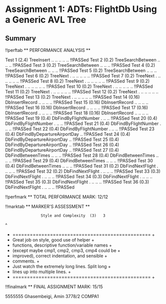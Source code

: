 # Assignment 1: ADTs: FlightDb Using a Generic AVL Tree
## Summary
!!perftab       ** PERFORMANCE ANALYSIS **

Test  1 (2.4)   TreeInsert  ..  ..  ..  ..  ..  !!PASSed
Test  2 (0.2)   TreeSearchBetween   ..  ..  ..  !!PASSed
Test  3 (0.2)   TreeSearchBetween   ..  ..  ..  !!PASSed
Test  4 (0.2)   TreeSearchBetween   ..  ..  ..  !!PASSed
Test  5 (0.2)   TreeSearchBetween   ..  ..  ..  !!PASSed
Test  6 (0.2)   TreeNext .  ..  ..  ..  ..  ..  !!PASSed
Test  7 (0.2)   TreeNext .  ..  ..  ..  ..  ..  !!PASSed
Test  8 (0.2)   TreeNext .  ..  ..  ..  ..  ..  !!PASSed
Test  9 (0.2)   TreeNext .  ..  ..  ..  ..  ..  !!PASSed
Test 10 (0.2)   TreeNext .  ..  ..  ..  ..  ..  !!PASSed
Test 11 (0.2)   TreeNext .  ..  ..  ..  ..  ..  !!PASSed
Test 12 (0.2)   TreeNext .  ..  ..  ..  ..  ..  !!PASSed
Test 13 (0.2)   TreeNext .  ..  ..  ..  ..  ..  !!PASSed
Test 14 (0.16)  DbInsertRecord  ..  ..  ..  ..  !!PASSed
Test 15 (0.16)  DbInsertRecord  ..  ..  ..  ..  !!PASSed
Test 16 (0.16)  DbInsertRecord  ..  ..  ..  ..  !!PASSed
Test 17 (0.16)  DbInsertRecord  ..  ..  ..  ..  !!PASSed
Test 18 (0.16)  DbInsertRecord  ..  ..  ..  ..  !!PASSed
Test 19 (0.4)   DbFindByFlightNumber .  ..  ..  !!PASSed
Test 20 (0.4)   DbFindByFlightNumber .  ..  ..  !!PASSed
Test 21 (0.4)   DbFindByFlightNumber .  ..  ..  !!PASSed
Test 22 (0.4)   DbFindByFlightNumber .  ..  ..  !!PASSed
Test 23 (0.4)   DbFindByDepartureAirportDay ..  !!PASSed
Test 24 (0.4)   DbFindByDepartureAirportDay ..  !!PASSed
Test 25 (0.4)   DbFindByDepartureAirportDay ..  !!PASSed
Test 26 (0.4)   DbFindByDepartureAirportDay ..  !!PASSed
Test 27 (0.4)   DbFindBetweenTimes  ..  ..  ..  !!PASSed
Test 28 (0.4)   DbFindBetweenTimes  ..  ..  ..  !!PASSed
Test 29 (0.4)   DbFindBetweenTimes  ..  ..  ..  !!PASSed
Test 30 (0.4)   DbFindBetweenTimes  ..  ..  ..  !!PASSed
Test 31 (0.2)   DbFindNextFlight .  ..  ..  ..  !!PASSed
Test 32 (0.2)   DbFindNextFlight .  ..  ..  ..  !!PASSed
Test 33 (0.3)   DbFindNextFlight .  ..  ..  ..  !!PASSed
Test 34 (0.3)   DbFindNextFlight .  ..  ..  ..  !!PASSed
Test 35 (0.3)   DbFindNextFlight .  ..  ..  ..  !!PASSed
Test 36 (0.3)   DbFindNextFlight .  ..  ..  ..  !!PASSed

!!perfmark      ** TOTAL PERFORMANCE MARK:    12/12

!!marktab       **  MARKER'S  ASSESSMENT  **

                    Style and Complexity  (3)   3
 ^
 + ================================================ +
 + Great job on style, good use of helper           +
 + functions, descriptive function/variable names   +
 + (except maybe cmp1, cmp2, cmp3, cmp4 could be    +
 + improved), correct indentation, and sensible     +
 + comments.                                        +
 + Just watch the extremely long lines. Split long  +
 + lines up into multiple lines.                    +
 + ================================================ +

!!finalmark     **  FINAL  ASSIGNMENT  MARK:    15/15

5555555 Ghasembeigi, Amin                       3778/2 COMPA1